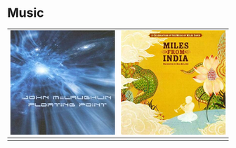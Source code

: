 ﻿# Music

| ![Floating Point](/_images/floatingpoint.jpg) | ![enter image description here](/_images/milesfromindia.jpg) |
|--|--|
|  |  |

